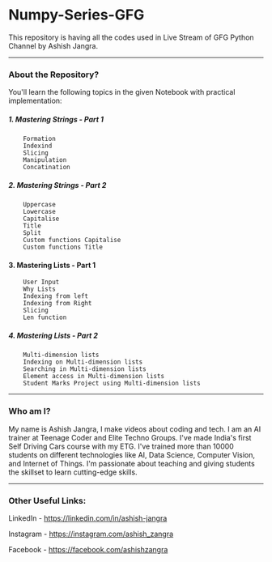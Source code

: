 # Numpy-Series-GFG
This repository is having all the codes used in Live Stream of GFG Python Channel by Ashish Jangra.

-----
### About the Repository?

You'll learn the following topics in the given Notebook with practical implementation:

##### 1. Mastering Strings - Part 1
        Formation 
        Indexind
        Slicing
        Manipulation
        Concatination
##### 2. Mastering Strings - Part 2
        Uppercase
        Lowercase
        Capitalise
        Title
        Split
        Custom functions Capitalise
        Custom functions Title
#### 3. Mastering Lists - Part 1
        User Input
        Why Lists
        Indexing from left
        Indexing from Right
        Slicing
        Len function
##### 4. Mastering Lists - Part 2
        Multi-dimension lists
        Indexing on Multi-dimension lists
        Searching in Multi-dimension lists
        Element access in Multi-dimension lists
        Student Marks Project using Multi-dimension lists
-----

### Who am I?

My name is Ashish Jangra, I make videos about coding and tech. I am an AI trainer at Teenage Coder and Elite Techno Groups. I've made India's first Self Driving Cars course with my ETG. I've trained more than 10000 students on different technologies like AI, Data Science, Computer Vision, and Internet of Things. I'm passionate about teaching and giving students the skillset to learn cutting-edge skills.

-----

### Other Useful Links:

LinkedIn - https://linkedin.com/in/ashish-jangra 

Instagram - https://instagram.com/ashish_zangra 

Facebook - https://facebook.com/ashishzangra
